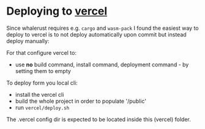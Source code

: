 # Deploying to [vercel](https://vercel.com/)

Since whalerust requires e.g. `cargo` and `wasm-pack` I found the easiest way to deploy to vercel is to not deploy automatically upon commit but instead deploy manually:

For that configure vercel to:
  - use **no** build command, install command, deployment command - by setting them to empty
  
To deploy form you local cli:

  - install the vercel cli
  - build the whole project in order to populate '/public'
  - run `vercel/deploy.sh`

The .vercel config dir is expected to be located inside this (vercel) folder.